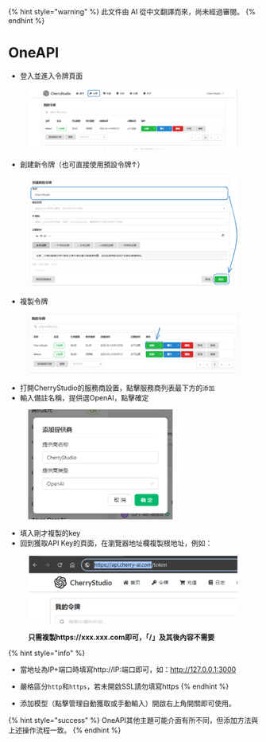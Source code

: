 
{% hint style="warning" %}
此文件由 AI 從中文翻譯而來，尚未經過審閱。
{% endhint %}

# OneAPI

* 登入並進入令牌頁面

<figure><img src="../../../.gitbook/assets/image (22).png" alt=""><figcaption></figcaption></figure>

* 創建新令牌（也可直接使用預設令牌↑）

<figure><img src="../../../.gitbook/assets/image (19).png" alt="" width="563"><figcaption></figcaption></figure>

* 複製令牌

<figure><img src="../../../.gitbook/assets/image (24).png" alt="" width="563"><figcaption></figcaption></figure>

* 打開CherryStudio的服務商設置，點擊服務商列表最下方的`添加`
* 輸入備註名稱，提供選OpenAI，點擊確定

<figure><img src="../../../.gitbook/assets/image (25).png" alt="" width="291"><figcaption></figcaption></figure>

* 填入剛才複製的key
* 回到獲取API Key的頁面，在瀏覽器地址欄複製根地址，例如：

<figure><img src="../../../.gitbook/assets/image (26).png" alt="" width="563"><figcaption><p><strong>只需複製https://xxx.xxx.com即可，「/」及其後內容不需要</strong></p></figcaption></figure>

{% hint style="info" %}
* 當地址為IP+端口時填寫http://IP:端口即可，如：http://127.0.0.1:3000
* 嚴格區分`http`和`https`，若未開啟SSL請勿填寫https
{% endhint %}

* 添加模型（點擊管理自動獲取或手動輸入）開啟右上角開關即可使用。

{% hint style="success" %}
OneAPI其他主題可能介面有所不同，但添加方法與上述操作流程一致。
{% endhint %}